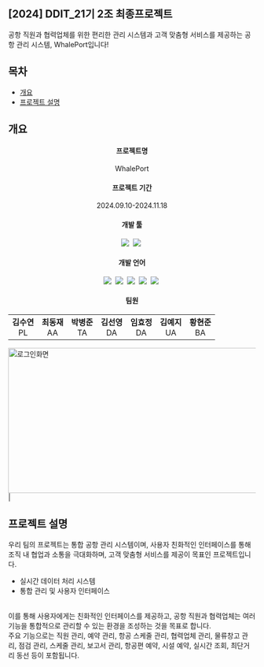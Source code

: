 <h2>[2024] DDIT_21기 2조 최종프로젝트</h2>
공항 직원과 협력업체를 위한 편리한 관리 시스템과 고객 맞춤형 서비스를 제공하는 공항 관리 시스템, WhalePort입니다!<br>
 

</div>

## 목차
  - [개요](#개요) 
  - [프로젝트 설명](#프로젝트-설명)

## 개요
<div align="center">
<h4>프로젝트명</h4>
WhalePort
</div>
<div align="center">
<h4>프로젝트 기간</h4>
2024.09.10-2024.11.18
</div>
<div align="center">
<h4>개발 툴</h4>
<img src="https://img.shields.io/badge/spring-6DB33F?style=for-the-badge&logo=Spring&logoColor=white">&nbsp
<img src="https://img.shields.io/badge/dbeaver-82923?style=for-the-badge&logo=DBeaver&logoColor=white">&nbsp
</div>
<div align="center">
<h4>개발 언어</h4>
<img src="https://img.shields.io/badge/html5-E34F26?style=for-the-badge&logo=HTML5&logoColor=white">&nbsp
<img src="https://img.shields.io/badge/css3-1572B6?style=for-the-badge&logo=CSS3&logoColor=white">&nbsp
<img src="https://img.shields.io/badge/javascript-F7DF1E?style=for-the-badge&logo=JavaScript&logoColor=white">&nbsp
<img src="https://img.shields.io/badge/openjdk-5586A4?style=for-the-badge&logo=Java&logoColor=white">&nbsp
<img src="https://img.shields.io/badge/jsp-1572B6?style=for-the-badge&logo=JSP&logoColor=white">&nbsp


</div>
<div align="center">
<h4>팀원</h4>
<table>
  <tbody>
    <tr>
      <td align="center"><b> 김수연 </b><br />PL</td>
      <td align="center"><b> 최동재 </b><br />AA</td>
      <td align="center"><b> 박병준 </b><br />TA</td>
      <td align="center"><b> 김선영 </b><br />DA</td>
      <td align="center"><b> 임효정 </b><br />DA</td>
      <td align="center"><b> 김예지 </b><br />UA</td>
      <td align="center"><b> 황현준 </b><br />BA</td>
    </tr>
  </tbody>
</table>
</div>

<img width="525" height="295" alt="로그인화면" src="https://github.com/user-attachments/assets/3668952c-19f8-4c88-9844-edd65732544c">|

## 프로젝트 설명
 우리 팀의 프로젝트는 통합 공항 관리 시스템이며, 사용자 친화적인 인터페이스를 통해 조직 내 협업과 소통을 극대화하며, 고객 맞춤형 서비스를 제공이 목표인 프로젝트입니다. <br>
  - 실시간 데이터 처리 시스템<br>
  - 통합 관리 및 사용자 인터페이스<br><br>
  
 이를 통해 사용자에게는 친화적인 인터페이스를 제공하고, 공항 직원과 협력업체는 여러 기능을 통합적으로 관리할 수 있는 환경을 조성하는 것을 목표로 합니다. <br>
 주요 기능으로는 직원 관리, 예약 관리, 항공 스케줄 관리, 협력업체 관리, 물류창고 관리, 점검 관리, 스케줄 관리, 보고서 관리, 항공편 예약, 시설 예약, 실시간 조회, 최단거리 동선 등이 포함됩니다. <br>


